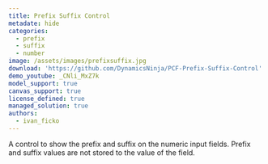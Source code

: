```yaml
---
title: Prefix Suffix Control
metadate: hide
categories:
  - prefix
  - suffix
  - number
image: /assets/images/prefixsuffix.jpg
download: 'https://github.com/DynamicsNinja/PCF-Prefix-Suffix-Control'
demo_youtube: _CNli_MxZ7k
model_support: true
canvas_support: true
license_defined: true
managed_solution: true
authors:
  - ivan_ficko
---
```

A control to show the prefix and suffix on the numeric input fields. Prefix and suffix values are not stored to the value of the field.
